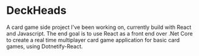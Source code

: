 # DeckHeads

A card game side project I've been working on, currently build with React and Javascript. The end goal is to use React as a front end over .Net Core to create a real time multiplayer card game application for basic card games, using Dotnetify-React.
